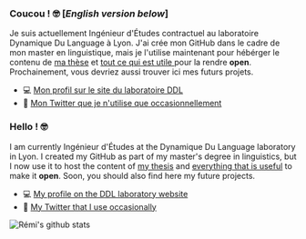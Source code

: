 ### Coucou ! 🤓 \[_English version below_\]

Je suis actuellement Ingénieur d'Études contractuel au laboratoire Dynamique Du Language à Lyon.
J'ai crée mon GitHub dans le cadre de mon master en linguistique, mais je l'utilise maintenant pour hébérger le contenu de [ma thèse](https://github.com/ranselme/Manuscrit_These) et [tout ce qui est utile ](https://github.com/ranselme/Ressources_supplementaires_These) pour la rendre **open**.
Prochainement, vous devriez aussi trouver ici mes futurs projets.

- 💻 [Mon profil sur le site du laboratoire DDL](http://www.ddl.cnrs.fr/Annuaires/Index.asp?Langue=FR&Page=Remi%20ANSELME)
- 🦋 [Mon Twitter que je n'utilise que occasionnellement](https://twitter.com/ranselme1)

### Hello ! 🤓

I am currently Ingénieur d'Études at the Dynamique Du Language laboratory in Lyon.
I created my GitHub as part of my master's degree in linguistics, but I now use it to host the content of [my thesis](https://github.com/ranselme/Manuscrit_These) and [everything that is useful](https://github.com/ranselme/Ressources_supplementaires_These) to make it **open**.
Soon, you should also find here my future projects.

- 💻 [My profile on the DDL laboratory website](http://www.ddl.cnrs.fr/Annuaires/Index.asp?Langue=EN&Page=Remi%20ANSELME)
- 🦋 [My Twitter that I use occasionally](https://twitter.com/ranselme1)

![Rémi's github stats](https://github-readme-stats.vercel.app/api?username=ranselme&show_icons=true)

